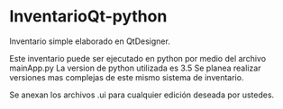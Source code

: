 # InventarioQt-python
Inventario simple elaborado en QtDesigner.

Este inventario puede ser ejecutado en python por medio del archivo mainApp.py
La version de python utilizada es 3.5
Se planea realizar versiones mas complejas de este mismo sistema de inventario.

Se anexan los archivos .ui para cualquier edición deseada por ustedes.

